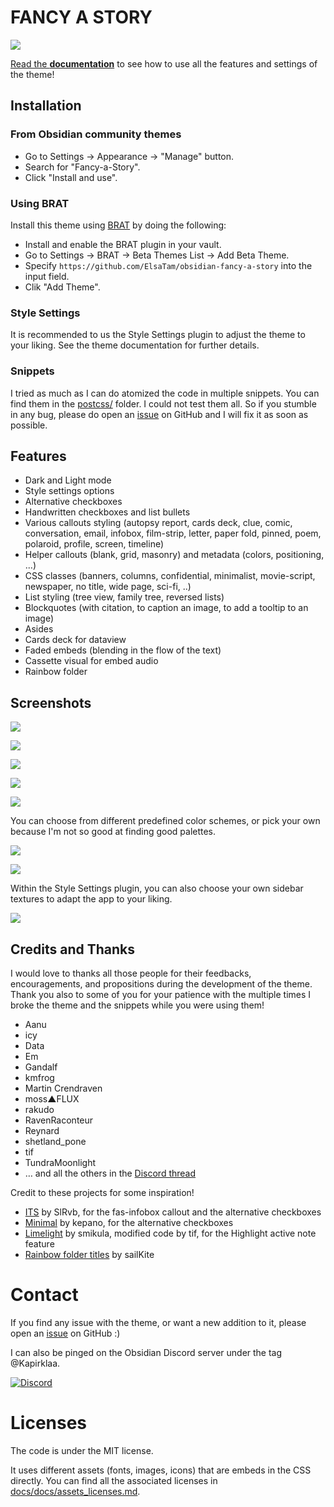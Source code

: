 FANCY A STORY
=============

![](screenshots/overview.webp)

[Read the **documentation**](https://elsatam.github.io/obsidian-fancy-a-story/) to see how to use all the features and settings of the theme!


Installation
------------

### From Obsidian community themes

- Go to Settings → Appearance → "Manage" button.
- Search for "Fancy-a-Story".
- Click "Install and use".


### Using BRAT

Install this theme using [BRAT](https://github.com/TfTHacker/obsidian42-brat) by doing the following:
- Install and enable the BRAT plugin in your vault.
- Go to Settings → BRAT → Beta Themes List → Add Beta Theme.
- Specify `https://github.com/ElsaTam/obsidian-fancy-a-story` into the input field.
- Clik "Add Theme".

### Style Settings

It is recommended to us the Style Settings plugin to adjust the theme to your liking. See the theme documentation for further details.

### Snippets

I tried as much as I can do atomized the code in multiple snippets. You can find them in the [postcss/](postcss/) folder.
I could not test them all. So if you stumble in any bug, please do open an [issue](https://github.com/ElsaTam/obsidian-fancy-a-story/issues) on GitHub and I will fix it as soon as possible.

Features
--------

- Dark and Light mode
- Style settings options
- Alternative checkboxes
- Handwritten checkboxes and list bullets
- Various callouts styling (autopsy report, cards deck, clue, comic, conversation, email, infobox, film-strip, letter, paper fold, pinned, poem, polaroid, profile, screen, timeline)
- Helper callouts (blank, grid, masonry) and metadata (colors, positioning, ...)
- CSS classes (banners, columns, confidential, minimalist, movie-script, newspaper, no title, wide page, sci-fi, ..)
- List styling (tree view, family tree, reversed lists)
- Blockquotes (with citation, to caption an image, to add a tooltip to an image)
- Asides
- Cards deck for dataview
- Faded embeds (blending in the flow of the text)
- Cassette visual for embed audio
- Rainbow folder

Screenshots
-----------

![](screenshots/screenshot-timeline.webp)

![](screenshots/screenshot-cards-deck-and-newspaper.webp)

![](screenshots/screenshot-4-notes.webp)

![](screenshots/screenshot-lists.webp)

![](screenshots/task%20list%20icons.png)

You can choose from different predefined color schemes, or pick your own because I'm not so good at finding good palettes.

![](screenshots/screenshot-light-themes-mini.webp)

![](screenshots/screenshot-dark-themes-mini.webp)

Within the Style Settings plugin, you can also choose your own sidebar textures to adapt the app to your liking.

![](screenshots/screenshot-textures.webp)

Credits and Thanks
------------------

I would love to thanks all those people for their feedbacks, encouragements, and propositions during the development of the theme. Thank you also to some of you for your patience with the multiple times I broke the theme and the snippets while you were using them!
- Aanu
- icy
- Data
- Em
- Gandalf
- kmfrog
- Martin Crendraven
- moss▲FLUX
- rakudo
- RavenRaconteur
- Reynard
- shetland_pone
- tif
- TundraMoonlight
- … and all the others in the [Discord thread](https://discord.com/channels/686053708261228577/1283473301682786305)


Credit to these projects for some inspiration!
- [ITS](https://github.com/SlRvb/Obsidian--ITS-Theme) by SlRvb, for the fas-infobox callout and the alternative checkboxes
- [Minimal](https://github.com/kepano/obsidian-minimal) by kepano, for the alternative checkboxes
- [Limelight](https://github.com/smikula/obsidian-limelight/tree/master) by smikula, modified code by tif, for the Highlight active note feature
- [Rainbow folder titles](https://github.com/r-u-s-h-i-k-e-s-h/Obsidian-CSS-Snippets/blob/Collection/Snippets/File%20explorer%20styling%20-%20Rainbow%20folder%20titles.md) by sailKite

# Contact

If you find any issue with the theme, or want a new addition to it, please open an [issue](https://github.com/ElsaTam/obsidian-fancy-a-story/issues) on GitHub :)

I can also be pinged on the Obsidian Discord server under the tag @Kapirklaa.

<a href="https://discord.gg/veuWUTm"><img alt="Discord" src="https://img.shields.io/discord/686053708261228577?color=%235865F2&label=Obsidian%20Members%20Group%20%28OMG%29&labelColor=%23252525&logo=discord&style=for-the-badge"></a>

# Licenses

The code is under the MIT license.

It uses different assets (fonts, images, icons) that are embeds in the CSS directly. You can find all the associated licenses in [docs/docs/assets_licenses.md](docs/docs/assets_licenses.md).